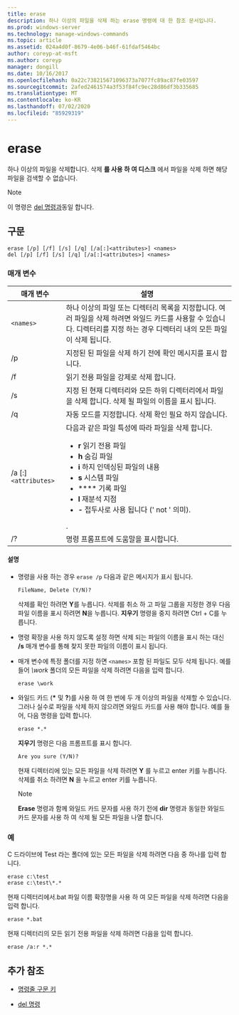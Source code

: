```yaml
---
title: erase
description: 하나 이상의 파일을 삭제 하는 erase 명령에 대 한 참조 문서입니다.
ms.prod: windows-server
ms.technology: manage-windows-commands
ms.topic: article
ms.assetid: 024a4d0f-8679-4e06-b46f-61fdaf5464bc
author: coreyp-at-msft
ms.author: coreyp
manager: dongill
ms.date: 10/16/2017
ms.openlocfilehash: 0a22c738215671096373a7077fc89ac87fe03597
ms.sourcegitcommit: 2afed2461574a3f53f84fc9ec28d86df3b335685
ms.translationtype: MT
ms.contentlocale: ko-KR
ms.lasthandoff: 07/02/2020
ms.locfileid: "85929319"
---
```

# <a name="erase"></a>erase

하나 이상의 파일을 삭제합니다. 삭제 **를 사용 하 여 디스크** 에서 파일을 삭제 하면 해당 파일을 검색할 수 없습니다.

> [!NOTE]
> 이 명령은 [del 명령과](del.md)동일 합니다.


## <a name="syntax"></a>구문

```
erase [/p] [/f] [/s] [/q] [/a[:]<attributes>] <names>
del [/p] [/f] [/s] [/q] [/a[:]<attributes>] <names>
```

### <a name="parameters"></a>매개 변수

| 매개 변수 | 설명 |
| --------- | ----------- |
| `<names>` | 하나 이상의 파일 또는 디렉터리 목록을 지정합니다. 여러 파일을 삭제 하려면 와일드 카드를 사용할 수 있습니다. 디렉터리를 지정 하는 경우 디렉터리 내의 모든 파일이 삭제 됩니다. |
| /p | 지정된 된 파일을 삭제 하기 전에 확인 메시지를 표시 합니다. |
| /f | 읽기 전용 파일을 강제로 삭제 합니다. |
| /s | 지정 된 현재 디렉터리와 모든 하위 디렉터리에서 파일을 삭제 합니다. 삭제 될 파일의 이름을 표시 됩니다. |
| /q | 자동 모드를 지정합니다. 삭제 확인 필요 하지 않습니다. |
| /a [:]`<attributes>` | 다음과 같은 파일 특성에 따라 파일을 삭제 합니다.<ul><li>**r** 읽기 전용 파일</li><li>**h** 숨김 파일</li><li>**i** 하지 인덱싱된 파일의 내용</li><li>**s** 시스템 파일</li><li>**** 기록 파일</li><li>**l** 재분석 지점</li><li>**-** 접두사로 사용 됩니다 (' not ' 의미).</li></ul>. |
| /? | 명령 프롬프트에 도움말을 표시합니다. |

#### <a name="remarks"></a>설명

- 명령을 사용 하는 경우 `erase /p` 다음과 같은 메시지가 표시 됩니다.

    `FileName, Delete (Y/N)?`

    삭제를 확인 하려면 **Y**를 누릅니다. 삭제를 취소 하 고 파일 그룹을 지정한 경우 다음 파일 이름을 표시 하려면 **N**을 누릅니다. **지우기** 명령을 중지 하려면 Ctrl + C를 누릅니다.

- 명령 확장을 사용 하지 않도록 설정 하면 삭제 되는 파일의 이름을 표시 하는 대신 **/s** 매개 변수를 통해 찾지 못한 파일의 이름이 표시 됩니다.

- 매개 변수에 특정 폴더를 지정 하면 `<names>` 포함 된 파일도 모두 삭제 됩니다. 예를 들어 *\work* 폴더의 모든 파일을 삭제 하려면 다음을 입력 합니다.

  ```
  erase \work
  ```

- 와일드 카드 (**&#42;** 및 **?**)를 사용 하 여 한 번에 두 개 이상의 파일을 삭제할 수 있습니다. 그러나 실수로 파일을 삭제 하지 않으려면 와일드 카드를 사용 해야 합니다. 예를 들어, 다음 명령을 입력 합니다.

  ```
  erase *.*
  ```

  **지우기** 명령은 다음 프롬프트를 표시 합니다.

  `Are you sure (Y/N)?`

  현재 디렉터리에 있는 모든 파일을 삭제 하려면 **Y** 를 누르고 enter 키를 누릅니다. 삭제를 취소 하려면 **N** 을 누르고 enter 키를 누릅니다.

  > [!NOTE]
  > **Erase** 명령과 함께 와일드 카드 문자를 사용 하기 전에 **dir** 명령과 동일한 와일드 카드 문자를 사용 하 여 삭제 될 모든 파일을 나열 합니다.

### <a name="examples"></a>예

C 드라이브에 Test 라는 폴더에 있는 모든 파일을 삭제 하려면 다음 중 하나를 입력 합니다.

```
erase c:\test
erase c:\test\*.*
```

현재 디렉터리에서.bat 파일 이름 확장명을 사용 하 여 모든 파일을 삭제 하려면 다음을 입력 합니다.

```
erase *.bat
```

현재 디렉터리의 모든 읽기 전용 파일을 삭제 하려면 다음을 입력 합니다.

```
erase /a:r *.*
```

## <a name="additional-references"></a>추가 참조

- [명령줄 구문 키](command-line-syntax-key.md)

- [del 명령](del.md)